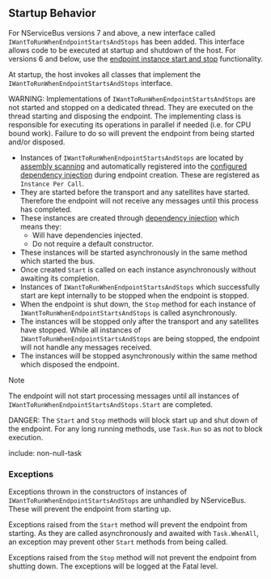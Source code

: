 ## Startup Behavior

For NServiceBus versions 7 and above, a new interface called `IWantToRunWhenEndpointStartsAndStops` has been added. This interface allows code to be executed at startup and shutdown of the host. For versions 6 and below, use the [endpoint instance start and stop](/nservicebus/lifecycle/endpointstartandstop.md) functionality.

At startup, the host invokes all classes that implement the `IWantToRunWhenEndpointStartsAndStops` interface.

WARNING: Implementations of `IWantToRunWhenEndpointStartsAndStops` are not started and stopped on a dedicated thread. They are executed on the thread starting and disposing the endpoint. The implementing class is responsible for executing its operations in parallel if needed (i.e. for CPU bound work). Failure to do so will prevent the endpoint from being started and/or disposed.

 * Instances of `IWantToRunWhenEndpointStartsAndStops` are located by [assembly scanning](/nservicebus/hosting/assembly-scanning.md) and automatically registered into the [configured dependency injection](/nservicebus/dependency-injection/) during endpoint creation. These are registered as `Instance Per Call`.
 * They are started before the transport and any satellites have started. Therefore the endpoint will not receive any messages until this process has completed.
 * These instances are created through [dependency injection](/nservicebus/dependency-injection/) which means they:
    * Will have dependencies injected.
    * Do not require a default constructor.
 * These instances will be started asynchronously in the same method which started the bus.
 * Once created `Start` is called on each instance asynchronously without awaiting its completion.
 * Instances of `IWantToRunWhenEndpointStartsAndStops` which successfully start are kept internally to be stopped when the endpoint is stopped.
 * When the endpoint is shut down, the `Stop` method for each instance of `IWantToRunWhenEndpointStartsAndStops` is called asynchronously.
 * The instances will be stopped only after the transport and any satellites have stopped. While all instances of `IWantToRunWhenEndpointStartsAndStops` are being stopped, the endpoint will not handle any messages received.
 * The instances will be stopped asynchronously within the same method which disposed the endpoint.

> [!NOTE]
> The endpoint will not start processing messages until all instances of `IWantToRunWhenEndpointStartsAndStops.Start` are completed.

DANGER: The `Start` and `Stop` methods will block start up and shut down of the endpoint. For any long running methods, use `Task.Run` so as not to block execution.

include: non-null-task


### Exceptions

Exceptions thrown in the constructors of instances of `IWantToRunWhenEndpointStartsAndStops` are unhandled by NServiceBus. These will prevent the endpoint from starting up.

Exceptions raised from the `Start` method will prevent the endpoint from starting. As they are called asynchronously and awaited with `Task.WhenAll`, an exception may prevent other `Start` methods from being called.

Exceptions raised from the `Stop` method will not prevent the endpoint from shutting down. The exceptions will be logged at the Fatal level.
